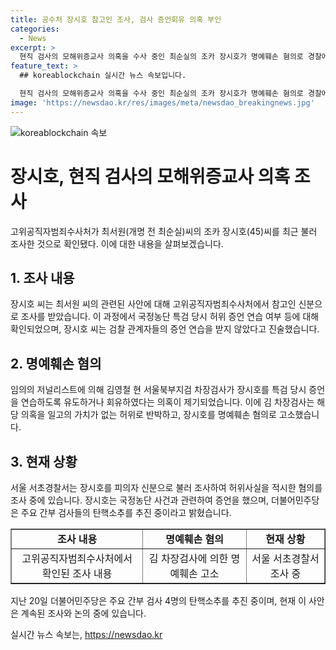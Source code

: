 ```yaml
---
title: 공수처 장시호 참고인 조사, 검사 증언회유 의혹 부인
categories:
  - News
excerpt: >
  현직 검사의 모해위증교사 의혹을 수사 중인 최순실의 조카 장시호가 명예훼손 혐의로 경찰에 고소당해 조사를 받았다. 장시호는 국정농단 특검 파견 당시 김영철 차장검사에게 회유나 증언 연습을 받았다는 의혹을 받고 있으며, 허위사실을 퍼뜨린 혐의를 인정했다. 이에 민주당은 주요 간부 검사 4명의 탄핵 소추를 추진 중이며, 김 차장검사 또한 관련 대상으로 포함될 것으로 전해졌다.
feature_text: >
  ## koreablockchain 실시간 뉴스 속보입니다.

  현직 검사의 모해위증교사 의혹을 수사 중인 최순실의 조카 장시호가 명예훼손 혐의로 경찰에 고소당해 조사를 받았다. 장시호는 국정농단 특검 파견 당시 김영철 차장검사에게 회유나 증언 연습을 받았다는 의혹을 받고 있으며, 허위사실을 퍼뜨린 혐의를 인정했다. 이에 민주당은 주요 간부 검사 4명의 탄핵 소추를 추진 중이며, 김 차장검사 또한 관련 대상으로 포함될 것으로 전해졌다.
image: 'https://newsdao.kr/res/images/meta/newsdao_breakingnews.jpg'
---
```


<p><img src="https://newsdao.kr/res/images/meta/newsdao_breakingnews.jpg" alt="koreablockchain 속보" /></p>

<h1>장시호, 현직 검사의 모해위증교사 의혹 조사</h1>

<p data-ke-size="size16">고위공직자범죄수사처가 최서원(개명 전 최순실)씨의 조카 장시호(45)씨를 최근 불러 조사한 것으로 확인됐다. 이에 대한 내용을 살펴보겠습니다.</p>

<h2 data-ke-size="size26">1. 조사 내용</h2>

<p data-ke-size="size16">장시호 씨는 최서원 씨의 관련된 사안에 대해 고위공직자범죄수사처에서 참고인 신분으로 조사를 받았습니다. 이 과정에서 국정농단 특검 당시 허위 증언 연습 여부 등에 대해 확인되었으며, 장시호 씨는 검찰 관계자들의 증언 연습을 받지 않았다고 진술했습니다.</p>

<h2 data-ke-size="size26">2. 명예훼손 혐의</h2>

<p data-ke-size="size16">임의의 저널리스트에 의해 김영철 현 서울북부지검 차장검사가 장시호를 특검 당시 증언을 연습하도록 유도하거나 회유하였다는 의혹이 제기되었습니다. 이에 김 차장검사는 해당 의혹을 일고의 가치가 없는 허위로 반박하고, 장시호를 명예훼손 혐의로 고소했습니다.</p>

<h2 data-ke-size="size26">3. 현재 상황</h2>

<p data-ke-size="size16">서울 서초경찰서는 장시호를 피의자 신분으로 불러 조사하여 허위사실을 적시한 혐의를 조사 중에 있습니다. 장시호는 국정농단 사건과 관련하여 증언을 했으며, 더불어민주당은 주요 간부 검사들의 탄핵소추를 추진 중이라고 밝혔습니다.</p>

<table style="width: 100%;" border="1">
<tbody>
<tr>
<td style="text-align: center; height: 17px;"><b>조사 내용</b></td>
<td style="text-align: center; height: 17px;"><b>명예훼손 혐의</b></td>
<td style="text-align: center; height: 17px;"><b>현재 상황</b></td>
</tr>
<tr>
<td style="text-align: center; height: 17px;">고위공직자범죄수사처에서 확인된 조사 내용</td>
<td style="text-align: center; height: 17px;">김 차장검사에 의한 명예훼손 고소</td>
<td style="text-align: center; height: 17px;">서울 서초경찰서 조사 중</td>
</tr>
</tbody>
</table>

<p data-ke-size="size16">지난 20일 더불어민주당은 주요 간부 검사 4명의 탄핵소추를 추진 중이며, 현재 이 사안은 계속된 조사와 논의 중에 있습니다.</p>
실시간 뉴스 속보는, <a href="https://newsdao.kr" rel="dofollow">https://newsdao.kr</a>


